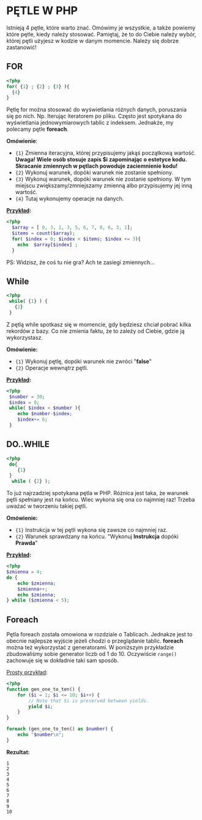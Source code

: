 # PĘTLE W PHP

Istnieją 4 pętle, które warto znać. Omówimy je wszystkie, a także powiemy które pętle, kiedy należy stosować. Pamiętaj, że to do Ciebie należy wybór, której pętli użyjesz w kodzie w danym momencie. Należy się dobrze zastanowić!

## FOR

```php
<?php
for( {1} ; {2} ; {3} ){
  {4}  
}
```
Pętlę for można stosować do wyświetlania różnych danych, poruszania się po nich. Np. Iterując iteratorem po pliku. Często jest spotykana do wyświetlania jednowymiarowych tablic z indeksem. Jednakże, my polecamy pętle **foreach**.
  
**Omówienie**:

* `{1}` Zmienna iteracyjna, której przypisujemy jakąś początkową wartość. **Uwaga! Wiele osób stosuje zapis $i zapominając o estetyce kodu. Skracanie zmiennych w pętlach powoduje zaciemnienie kodu!**
* `{2}` Wykonuj warunek, dopóki warunek nie zostanie spełniony.
* `{3}` Wykonuj warunek, dopóki warunek nie zostanie spełniony. W tym miejscu zwiększamy/zmniejszamy zmienną albo przypisujemy jej inną wartość.
* `{4}` Tutaj wykonujemy operacje na danych.
  
 **[Przykład](https://3v4l.org/jblAe):**
  ```php
  <?php
    $array = [ 0, 3, 1, 3, 5, 6, 7, 8, 6, 3, 1];
    $items = count($array);
    for( $index = 0; $index < $items; $index += 3){
      echo  $array[$index] ;  
    }
  
  ```
PS: Widzisz, że coś tu nie gra?
Ach te zasiegi zmiennych...
  
## While

```php
<?php
 while( {1} ) {
   {2}
 }

```
Z pętlą while spotkasz się w momencie, gdy będziesz chciał pobrać kilka rekordów z bazy. Co nie zmienia faktu, że to zależy od Ciebie, gdzie ją wykorzystasz.

**Omówienie:**
 
 * `{1}` Wykonuj pętlę, dopóki warunek nie zwróci "**false**"
 * `{2}` Operacje wewnątrz pętli.
 
 **[Przykład](https://3v4l.org/dSXMJ):**
 ```php
 <?php
  $number = 30;
  $index = 0;
  while( $index < $number ){
     echo $number-$index;
     $index+= 6;
  }
 
 ```
 
 
 
 ## DO..WHILE
 ```php
 <?php
  do{
     {1}
  } 
   while ( {2} );
 
 ```
To już najrzadziej spotykana pętla w PHP. Różnica jest taka, że warunek pętli spełniany jest na końcu. Wiec wykona się ona co najmniej raz! Trzeba uważać w tworzeniu takiej pętli.
 
**Omówienie:**

 * `{1}` Instrukcja w tej pętli wykona się zawsze co najmniej raz.
 * `{2}` Warunek sprawdzany na końcu. "Wykonuj **Instrukcja** dopóki **Prawda**" 

**[Przykład](https://3v4l.org/ULsPJ):**

```php
<?php
$zmienna = 4;
do {
    echo $zmienna;
    $zmienna++;
    echo $zmienna;
} while ($zmienna < 5);

```

## Foreach
Pętla foreach została omowiona w rozdziale o Tablicach. Jednakze jest to obecnie najlepsze wyjście jeżeli chodzi o przeglądanie tablic.
**foreach** można też wykorzystać z generatorami. W poniższym przykładzie zbudowaliśmy sobie generator liczb od 1 do 10. Oczywiście `range()` zachowuje się w dokładnie taki sam sposób.

[Prosty przykład](https://3v4l.org/QGMKZ):

```php
<?php
function gen_one_to_ten() {
    for ($i = 1; $i <= 10; $i++) {
        // Note that $i is preserved between yields.
        yield $i;
    }
}

foreach (gen_one_to_ten() as $number) {
    echo "$number\n";
}
```
**Rezultat:**
```
1
2
3
4
5
6
7
8
9
10
```

